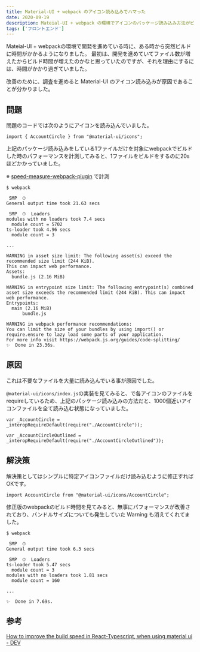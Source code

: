 ```yaml
---
title: Material-UI + webpack のアイコン読み込みでハマった
date: 2020-09-19
description: Mateial-UI + webpack の環境でアイコンのパッケージ読み込み方法がビルド時間に影響する問題について紹介しています。
tags: ['フロントエンド']
---
```


Mateial-UI + webpackの環境で開発を進めている時に、ある時から突然ビルドに時間がかかるようになりました。
最初は、開発を進めていてファイル数が増えたからビルド時間が増えたのかなと思っていたのですが、それを理由にするには、時間がかかり過ぎていました。

改善のために、調査を進めると Material-UI のアイコン読み込みが原因であることが分かりました。

## 問題
問題のコードでは次のようにアイコンを読み込んでいました。

```
import { AccountCircle } from "@material-ui/icons";
```

上記のパッケージ読み込みをしている1ファイルだけを対象にwebpackでビルドした時のパフォーマンスを計測してみると、1ファイルをビルドをするのに20sほどかかっていました。

※ [speed-measure-webpack-plugin](https://github.com/stephencookdev/speed-measure-webpack-plugin) で計測

```
$ webpack

 SMP  ⏱
General output time took 21.63 secs

 SMP  ⏱  Loaders
modules with no loaders took 7.4 secs
  module count = 5702
ts-loader took 4.96 secs
  module count = 3

...

WARNING in asset size limit: The following asset(s) exceed the recommended size limit (244 KiB).
This can impact web performance.
Assets:
  bundle.js (2.16 MiB)

WARNING in entrypoint size limit: The following entrypoint(s) combined asset size exceeds the recommended limit (244 KiB). This can impact web performance.
Entrypoints:
  main (2.16 MiB)
      bundle.js

WARNING in webpack performance recommendations:
You can limit the size of your bundles by using import() or require.ensure to lazy load some parts of your application.
For more info visit https://webpack.js.org/guides/code-splitting/
✨  Done in 23.36s.
```

## 原因
これは不要なファイルを大量に読み込んでいる事が原因でした。

`@material-ui/icons/index.js`の実装を見てみると、で各アイコンのファイルをrequireしているため、上記のパッケージ読み込みの方法だと、1000個近いアイコンファイルを全て読み込む状態になっていました。

```
var _AccountCircle = _interopRequireDefault(require("./AccountCircle"));

var _AccountCircleOutlined = _interopRequireDefault(require("./AccountCircleOutlined"));
```

## 解決策
解決策としてはシンプルに特定アイコンファイルだけ読み込むように修正すればOKです。

```
import AccountCircle from "@material-ui/icons/AccountCircle";
```

修正版のwebpackのビルド時間を見てみると、無事にパフォーマンスが改善されており、バンドルサイズについても発生していた Warning も消えてくれてました。

```
$ webpack

 SMP  ⏱
General output time took 6.3 secs

 SMP  ⏱  Loaders
ts-loader took 5.47 secs
  module count = 3
modules with no loaders took 1.81 secs
  module count = 160

...

✨  Done in 7.69s.
```

## 参考
[How to improve the build speed in React\-Typescript, when using material ui \- DEV](https://dev.to/janpauldahlke/how-to-improve-material-ui-speed-in-react-typescript-1199)